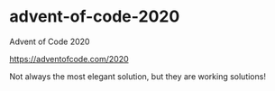 # advent-of-code-2020
Advent of Code 2020

https://adventofcode.com/2020

Not always the most elegant solution, but they are working solutions!
